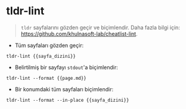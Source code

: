 # tldr-lint

> `tldr` sayfalarını gözden geçir ve biçimlendir.
> Daha fazla bilgi için: <https://github.com/khulnasoft-lab/cheatlist-lint>.

- Tüm sayfaları gözden geçir:

`tldr-lint {{sayfa_dizini}}`

- Belirtilmiş bir sayfayı `stdout`'a biçimlendir:

`tldr-lint --format {{page.md}}`

- Bir konumdaki tüm sayfaları biçimlendir:

`tldr-lint --format --in-place {{sayfa_dizini}}`
